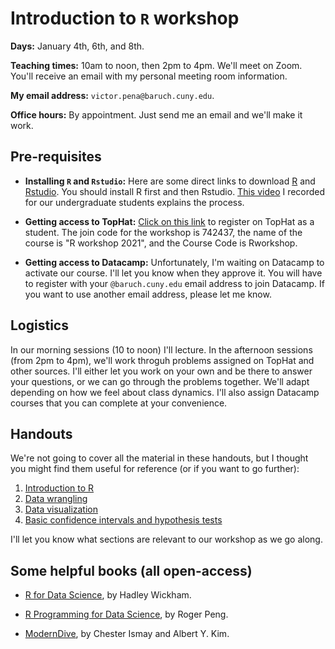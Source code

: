 # Introduction to `R` workshop

**Days:** January 4th, 6th, and 8th. 

**Teaching times:** 10am to noon, then 2pm to 4pm. We'll meet on Zoom. You'll receive an email with my personal meeting room information.

**My email address:** `victor.pena@baruch.cuny.edu`. 

**Office hours:** By appointment. Just send me an email and we'll make it work.

## Pre-requisites

* **Installing `R` and `Rstudio`:** Here are some direct links to download [R](https://cran.r-project.org/) and [Rstudio](https://rstudio.com/). You should install R first and then Rstudio. [This video](https://www.youtube.com/watch?v=6GBZxrQyzM0) I recorded for our undergraduate students explains the process. 

* **Getting access to TopHat:** [Click on this link](https://app.tophat.com/register/student/) to register on TopHat as a student. The join code for the workshop is 742437, the name of the course is "R workshop 2021", and the Course Code is Rworkshop. 

* **Getting access to Datacamp:** Unfortunately, I'm waiting on Datacamp to activate our course. I'll let you know when they approve it. You will have to register with your `@baruch.cuny.edu` email address to join Datacamp. If you want to use another email address, please let me know.

## Logistics

In our morning sessions (10 to noon) I'll lecture. In the afternoon sessions (from 2pm to 4pm), we'll work throguh problems assigned on TopHat and other sources. I'll either let you work on your own and be there to answer your questions, or we can go through the problems together. We'll adapt depending on how we feel about class dynamics. I'll also assign Datacamp courses that you can complete at your convenience. 

## Handouts 

We're not going to cover all the material in these handouts, but I thought you might find them useful for reference (or if you want to go further):

1. [Introduction to R](https://vicpena.github.io/sta9750/introR.pdf)
2. [Data wrangling](https://vicpena.github.io/sta9750/wrangle1.pdf)
3. [Data visualization](https://vicpena.github.io/sta9750/plots.html)
4. [Basic confidence intervals and hypothesis tests](https://vicpena.github.io/sta9750/basicinference.pdf)

I'll let you know what sections are relevant to our workshop as we go along.

## Some helpful books (all open-access)

* [R for Data Science](https://r4ds.had.co.nz/), by Hadley Wickham.

* [R Programming for Data Science](https://bookdown.org/rdpeng/rprogdatascience/), by Roger Peng. 

* [ModernDive](http://www.moderndive.com), by Chester Ismay and Albert Y. Kim.


